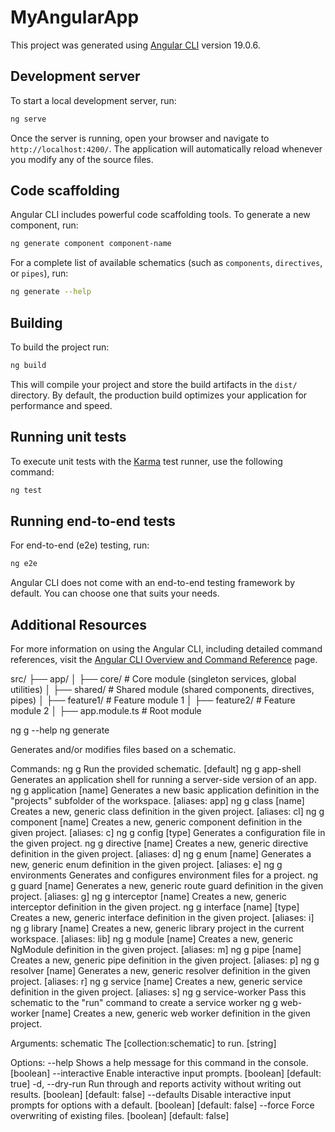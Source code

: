 # MyAngularApp

This project was generated using [Angular CLI](https://github.com/angular/angular-cli) version 19.0.6.

## Development server

To start a local development server, run:

```bash
ng serve
```

Once the server is running, open your browser and navigate to `http://localhost:4200/`. The application will automatically reload whenever you modify any of the source files.

## Code scaffolding

Angular CLI includes powerful code scaffolding tools. To generate a new component, run:

```bash
ng generate component component-name
```

For a complete list of available schematics (such as `components`, `directives`, or `pipes`), run:

```bash
ng generate --help
```

## Building

To build the project run:

```bash
ng build
```

This will compile your project and store the build artifacts in the `dist/` directory. By default, the production build optimizes your application for performance and speed.

## Running unit tests

To execute unit tests with the [Karma](https://karma-runner.github.io) test runner, use the following command:

```bash
ng test
```

## Running end-to-end tests

For end-to-end (e2e) testing, run:

```bash
ng e2e
```

Angular CLI does not come with an end-to-end testing framework by default. You can choose one that suits your needs.

## Additional Resources

For more information on using the Angular CLI, including detailed command references, visit the [Angular CLI Overview and Command Reference](https://angular.dev/tools/cli) page.

src/
├── app/
│   ├── core/          # Core module (singleton services, global utilities)
│   ├── shared/        # Shared module (shared components, directives, pipes)
│   ├── feature1/      # Feature module 1
│   ├── feature2/      # Feature module 2
│   ├── app.module.ts  # Root module

 ng g --help
ng generate

Generates and/or modifies files based on a schematic.

Commands:
  ng g <schematic>              Run the provided schematic.                                                    [default]
  ng g app-shell                Generates an application shell for running a server-side version of an app.
  ng g application [name]       Generates a new basic application definition in the "projects" subfolder of the
                                workspace.                                                                [aliases: app]
  ng g class [name]             Creates a new, generic class definition in the given project.              [aliases: cl]
  ng g component [name]         Creates a new, generic component definition in the given project.           [aliases: c]
  ng g config [type]            Generates a configuration file in the given project.
  ng g directive [name]         Creates a new, generic directive definition in the given project.           [aliases: d]
  ng g enum [name]              Generates a new, generic enum definition in the given project.              [aliases: e]
  ng g environments             Generates and configures environment files for a project.
  ng g guard [name]             Generates a new, generic route guard definition in the given project.       [aliases: g]
  ng g interceptor [name]       Creates a new, generic interceptor definition in the given project.
  ng g interface [name] [type]  Creates a new, generic interface definition in the given project.           [aliases: i]
  ng g library [name]           Creates a new, generic library project in the current workspace.          [aliases: lib]
  ng g module [name]            Creates a new, generic NgModule definition in the given project.            [aliases: m]
  ng g pipe [name]              Creates a new, generic pipe definition in the given project.                [aliases: p]
  ng g resolver [name]          Generates a new, generic resolver definition in the given project.          [aliases: r]
  ng g service [name]           Creates a new, generic service definition in the given project.             [aliases: s]
  ng g service-worker           Pass this schematic to the "run" command to create a service worker
  ng g web-worker [name]        Creates a new, generic web worker definition in the given project.

Arguments:
  schematic  The [collection:schematic] to run.                                                                 [string]

Options:
      --help         Shows a help message for this command in the console.                                     [boolean]
      --interactive  Enable interactive input prompts.                                         [boolean] [default: true]
  -d, --dry-run      Run through and reports activity without writing out results.            [boolean] [default: false]
      --defaults     Disable interactive input prompts for options with a default.            [boolean] [default: false]
      --force        Force overwriting of existing files.                                     [boolean] [default: false]